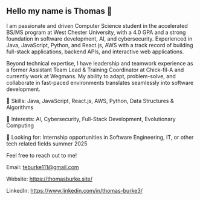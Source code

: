## Hello my name is Thomas 👋

I am passionate and driven Computer Science student in the accelerated BS/MS program at West Chester University, with a 4.0 GPA and a strong foundation in software development, AI, and cybersecurity. Experienced in Java, JavaScript, Python, and React.js, AWS with a track record of building full-stack applications, backend APIs, and interactive web applications.

Beyond technical expertise, I have leadership and teamwork experience as a former Assistant Team Lead & Training Coordinator at Chick-fil-A and currently work at Wegmans. My ability to adapt, problem-solve, and collaborate in fast-paced environments translates seamlessly into software development.

🔹 Skills: Java, JavaScript, React.js, AWS, Python, Data Structures & Algorithms

🔹 Interests: AI, Cybersecurity, Full-Stack Development, Evolutionary Computing

🔹 Looking for: Internship opportunities in Software Engineering, IT, or other tech related fields summer 2025

Feel free to reach out to me!

Email: teburke111@gmail.com

Website: https://thomasburke.site/ 

LinkedIn: https://www.linkedin.com/in/thomas-burke3/ 
